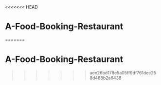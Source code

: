 <<<<<<< HEAD
# A-Food-Booking-Restaurant
=======
# A-Food-Booking-Restaurant
>>>>>>> aee26bd178e5a05ff9df761dec258d468b2a6438
